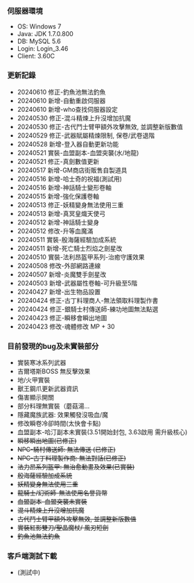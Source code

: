 ### 伺服器環境
- OS: Windows 7 
- Java: JDK 1.7.0.800
- DB: MySQL 5.6
- Login: Login_3.46
- Client: 3.60C

### 更新記錄
- 20240610 修正-釣魚池無法釣魚
- 20240610 新增-自動重啟伺服器
- 20240610 新增-who查找伺服器設定
- 20240530 修正-混斗精煉上升沒增加抗魔
- 20240530 修正-古代鬥士臂甲額外攻擊無效, 並調整新版數值
- 20240529 修正-武器賦屬精煉限制, 保卷/武卷退階
- 20240528 新增-登入器自動更新功能
- 20240521 實裝-血盟副本-血盟突襲(水/地龍)
- 20240521 修正-真劍數值更新
- 20240517 新增-GM商店街販售自製道具
- 20240516 新增-哈士奇的祝福(測試用)
- 20240516 新增-神話騎士變形卷軸
- 20240515 新增-強化保護卷軸
- 20240513 修正-妖精變身無法使用三重
- 20240513 新增-真冥皇熾天使弓
- 20240512 新增-神話騎士變身
- 20240512 修改-升等血魔滿
- 20240511 實裝-殷海薩經驗加成系統
- 20240511 新增-死亡騎士烈焰之劍星改
- 20240510 實裝-法利昂盔甲系列-治癒守護效果
- 20240508 修改-外部網路連線
- 20240507 新增-炎魔雙手劍星改
- 20240503 新增-武器屬性卷軸-可升級至5階
- 20240427 新增-出生物品設置
- 20240424 修正-古丁料理商人-無法領取料理製作書
- 20240424 修正-銀騎士村傳送師-練功地圖無法點選
- 20240423 修正-瞬移會瞬出地圖
- 20240423 修改-魂體修改 MP + 30

### 目前發現的bug及未實裝部分
- 實裝寒冰系列武器
- 吉爾塔斯BOSS 無反擊效果
- 地/火甲實裝
- 獸王鋼爪更新武器資訊
- 傷害顯示開關
- 部分料理無實裝（蘑菇湯…
- 隱藏魔族武器: 效果觸發沒吸血/魔
- 修改瞬卷冷卻時間(太快會卡點)
- 血盟副本-哈汀副本未實裝(3.51開始封包, 3.63啟用 需升級核心)
- ~~瞬移瞬出地圖(已修正)~~
- ~~NPC-騎村傳送師: 無法傳送 (已修正)~~
- ~~NPC-古丁料理製作商: 無法對話(已修正)~~
- ~~法力昂系列盔甲: 無治愈動畫及效果(已實裝)~~
- ~~殷海薩經驗加成系統~~
- ~~妖精變身無法使用三重~~
- ~~龍騎士/幻術師-無法使用名譽貨幣~~
- ~~血盟副本-血盟突襲未實裝~~
- ~~混斗精煉上升沒增加抗魔~~
- ~~古代鬥士臂甲額外攻擊無效, 並調整新版數值~~
- ~~實裝紅影雙刀/聖晶魔杖/ 風刃短劍~~
- ~~釣魚池無法釣魚~~
### 客戶端測試下載
- (測試中)
